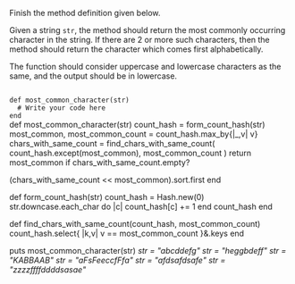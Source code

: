 Finish the method definition given below.

Given a string `str`, the method should return the most commonly occurring character in the string. If there are 2 or more such characters, then the method should return the character which comes first alphabetically.

The function should consider uppercase and lowercase characters as the same, and the output should be in lowercase.

<Editor lang="ruby" type="exercise" testMode="multipleInput">
<code>
def most_common_character(str)
  # Write your code here
end
</code>

<solution>
def most_common_character(str)
  count_hash = form_count_hash(str)
  most_common, most_common_count = count_hash.max_by{|_,v| v}
  chars_with_same_count = find_chars_with_same_count(
          count_hash.except(most_common),
          most_common_count
  )
  return most_common if chars_with_same_count.empty?

  (chars_with_same_count << most_common).sort.first
end

def form_count_hash(str)
  count_hash = Hash.new(0)
  str.downcase.each_char do |c|
    count_hash[c] += 1
  end
  count_hash
end

def find_chars_with_same_count(count_hash, most_common_count)
  count_hash.select{ |k,v| v == most_common_count }&.keys
end
</solution>

<testcases>
<caller>
puts most_common_character(str)
</caller>
<testcase>
<i>
str = "abcddefg"
</i>
</testcase>
<testcase>
<i>
str = "heggbdeff"
</i>
</testcase>
<testcase>
<i>
str = "KABBAAB"
</i>
</testcase>
<testcase>
<i>
str = "aFsFeeccfFfa"
</i>
</testcase>
<testcase>
<i>
str = "afdsafdsafe"
</i>
</testcase>
<testcase>
<i>
str = "zzzzffffddddsasae"
</i>
</testcase>
</testcases>
</Editor>